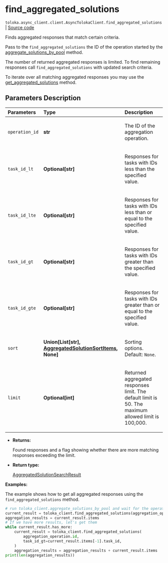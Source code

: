 # find_aggregated_solutions
`toloka.async_client.client.AsyncTolokaClient.find_aggregated_solutions` | [Source code](https://github.com/Toloka/toloka-kit/blob/v1.1.0.post1/src/client/__init__.py#L0)

Finds aggregated responses that match certain criteria.


Pass to the `find_aggregated_solutions` the ID of the operation started by the [aggregate_solutions_by_pool](toloka.client.TolokaClient.aggregate_solutions_by_pool.md) method.

The number of returned aggregated responses is limited. To find remaining responses call `find_aggregated_solutions` with updated search criteria.

To iterate over all matching aggregated responses you may use the [get_aggregated_solutions](toloka.client.TolokaClient.get_aggregated_solutions.md) method.

## Parameters Description

| Parameters | Type | Description |
| :----------| :----| :-----------|
`operation_id`|**str**|<p>The ID of the aggregation operation.</p>
`task_id_lt`|**Optional\[str\]**|<p>Responses for tasks with IDs less than the specified value.</p>
`task_id_lte`|**Optional\[str\]**|<p>Responses for tasks with IDs less than or equal to the specified value.</p>
`task_id_gt`|**Optional\[str\]**|<p>Responses for tasks with IDs greater than the specified value.</p>
`task_id_gte`|**Optional\[str\]**|<p>Responses for tasks with IDs greater than or equal to the specified value.</p>
`sort`|**Union\[List\[str\], [AggregatedSolutionSortItems](toloka.client.search_requests.AggregatedSolutionSortItems.md), None\]**|<p>Sorting options. Default: `None`.</p>
`limit`|**Optional\[int\]**|<p>Returned aggregated responses limit. The default limit is 50. The maximum allowed limit is 100,000.</p>

* **Returns:**

  Found responses and a flag showing whether there are more matching responses exceeding the limit.

* **Return type:**

  [AggregatedSolutionSearchResult](toloka.client.search_results.AggregatedSolutionSearchResult.md)

**Examples:**

The example shows how to get all aggregated responses using the `find_aggregated_solutions` method.

```python
# run toloka_client.aggregate_solutions_by_pool and wait for the operation to complete.
current_result = toloka_client.find_aggregated_solutions(aggregation_operation.id)
aggregation_results = current_result.items
# If we have more results, let's get them
while current_result.has_more:
    current_result = toloka_client.find_aggregated_solutions(
        aggregation_operation.id,
        task_id_gt=current_result.items[-1].task_id,
    )
    aggregation_results = aggregation_results + current_result.items
print(len(aggregation_results))
```
